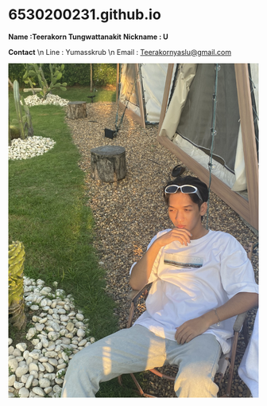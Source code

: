 # 6530200231.github.io

**Name :Teerakorn Tungwattanakit**
**Nickname : U**

**Contact** \n
Line : Yumasskrub \n
Email : Teerakornyaslu@gmail.com

![me](IMG_4607.jpeg)
